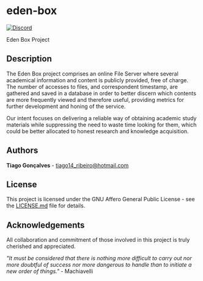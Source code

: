 # eden-box
[![Discord](https://img.shields.io/discord/493769296523034635.svg?style=flat&logo=discord&label=Discord)](https://discord.gg/Eb5CUZF)

Eden Box Project

## Description
The Eden Box project comprises an online File Server where several academical information and content is publicly provided, free of charge.
The number of accesses to files, and correspondent timestamp, are gathered and saved in a database in order to better discern which contents are more frequently viewed and therefore useful,
providing metrics for further development and honing of the service.

Our intent focuses on delivering a reliable way of obtaining academic study materials while suppressing the need to waste time looking for them, which could be better allocated to honest research and knowledge acquisition.

## Authors
__Tiago Gonçalves__ - <tiago14_ribeiro@hotmail.com>

## License
This project is licensed under the GNU Affero General Public License - see the [LICENSE.md](LICENSE.md) file for details.

## Acknowledgements
All collaboration and commitment of those involved in this project is truly cherished and appreciated.

_"It must be considered that there is nothing more difficult to carry out nor more doubtful of success nor more dangerous to handle than to initiate a new order of things."_ - Machiavelli
